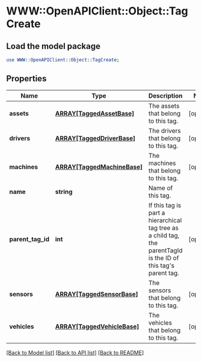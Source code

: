 # WWW::OpenAPIClient::Object::TagCreate

## Load the model package
```perl
use WWW::OpenAPIClient::Object::TagCreate;
```

## Properties
Name | Type | Description | Notes
------------ | ------------- | ------------- | -------------
**assets** | [**ARRAY[TaggedAssetBase]**](TaggedAssetBase.md) | The assets that belong to this tag. | [optional] 
**drivers** | [**ARRAY[TaggedDriverBase]**](TaggedDriverBase.md) | The drivers that belong to this tag. | [optional] 
**machines** | [**ARRAY[TaggedMachineBase]**](TaggedMachineBase.md) | The machines that belong to this tag. | [optional] 
**name** | **string** | Name of this tag. | 
**parent_tag_id** | **int** | If this tag is part a hierarchical tag tree as a child tag, the parentTagId is the ID of this tag&#39;s parent tag. | [optional] 
**sensors** | [**ARRAY[TaggedSensorBase]**](TaggedSensorBase.md) | The sensors that belong to this tag. | [optional] 
**vehicles** | [**ARRAY[TaggedVehicleBase]**](TaggedVehicleBase.md) | The vehicles that belong to this tag. | [optional] 

[[Back to Model list]](../README.md#documentation-for-models) [[Back to API list]](../README.md#documentation-for-api-endpoints) [[Back to README]](../README.md)


